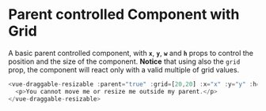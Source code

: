 # Parent controlled Component with Grid

A basic parent controlled component, with <b>`x`</b>, <b>`y`</b>, <b>`w`</b> and <b>`h`</b> props to control the position and the size of the component. __Notice__ that using also the `grid` prop, the component will react only with a valid multiple of grid values.

~~~js
<vue-draggable-resizable :parent="true" :grid=[20,20] :x="x" :y="y" :h="h" :w="w" @dragging="onDrag" @resizing="onResize">
  <p>You cannot move me or resize me outside my parent.</p>
</vue-draggable-resizable>
~~~